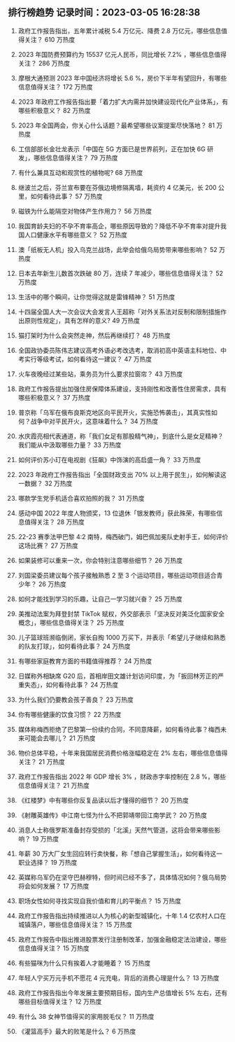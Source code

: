 
## 排行榜趋势 记录时间：2023-03-05 16:28:38
  
  1. 政府工作报告指出，五年累计减税 5.4 万亿元、降费 2.8 万亿元，哪些信息值得关注？ 610 万热度
    
  2. 2023 年国防费预算约为 15537 亿元人民币，同比增长 7.2% ，哪些信息值得关注？ 286 万热度
    
  3. 摩根大通预测 2023 年中国经济将增长 5.6 %，房价下半年有望回升，有哪些信息值得关注？ 172 万热度
    
  4. 2023 年政府工作报告指出要「着力扩大内需并加快建设现代化产业体系」，有哪些积极意义？ 82 万热度
    
  5. 2023 年全国两会，你关心什么话题？最希望哪些议案提案尽快落地？ 81 万热度
    
  6. 工信部部长金壮龙表示「中国在 5G 方面已是世界前列，正在加快 6G 研发」，哪些信息值得关注？ 79 万热度
    
  7. 有什么兼具互动和观赏性的植物呢? 68 万热度
    
  8. 继波兰之后，芬兰宣布要在芬俄边境修隔离墙，耗资约 4 亿美元，长 200 公里，如何看待此事？ 57 万热度
    
  9. 磁铁为什么能隔空对物体产生作用力？ 56 万热度
    
  10. 我国育龄夫妇的不孕不育率高企，哪些原因导致的？降低不孕不育率对提升我国人口健康水平有哪些意义？ 52 万热度
    
  11. 澳「纸板无人机」投入乌克兰战场，此举会给俄乌局势带来哪些影响？ 52 万热度
    
  12. 日本去年新生儿数首次跌破 80 万，连续 7 年减少，哪些信息值得关注？ 52 万热度
    
  13. 生活中的哪个瞬间，让你觉得这就是雷锋精神？ 51 万热度
    
  14. 十四届全国人大一次会议大会发言人王超称「对外关系法对反制和限制措施作出原则性规定」，具有怎样的意义? 49 万热度
    
  15. 猫打架时为什么会突然走神，然后再继续打？ 48 万热度
    
  16. 全国政协委员陈伟志建议高考外语必考改选考，取消初高中英语主科地位、中考实行等级考试，如何看待这一建议？ 47 万热度
    
  17. 火车夜晚经过某些站，乘务员为什么要求拉窗帘？ 43 万热度
    
  18. 政府工作报告提出加强住房保障体系建设，支持刚性和改善性住房需求，具有哪些积极意义？ 37 万热度
    
  19. 普京称「乌军在俄布良斯克地区向平民开火，实施恐怖袭击」，其真实性如何？战争中对平民开火，这意味着什么？ 34 万热度
    
  20. 水庆霞亮相代表通道，称「我们女足有那股精气神」，到底什么是女足精神？我们能从中汲取哪些力量？ 33 万热度
    
  21. 如何评价苏小玎在电视剧《狂飙》中饰演的高启盛一角？ 33 万热度
    
  22. 2023 年政府工作报告指出「全国财政支出 70% 以上用于民生」，如何解读这一数据？ 32 万热度
    
  23. 哪款学生党手机适合喜欢拍照的我？ 31 万热度
    
  24. 感动中国 2022 年度人物颁奖，13 位退休「银发教师」获此殊荣，有哪些信息值得关注？ 28 万热度
    
  25. 22-23 赛季法甲巴黎 4:2 南特，梅西破门，姆巴佩加冕队史射手王，如何评价这场比赛？ 27 万热度
    
  26. 如果装修可以重来一次，你会特别注意哪些细节？ 26 万热度
    
  27. 刘国梁委员建议每个孩子接触熟悉 2 至 3 个运动项目，哪些运动项目适合青少年？ 26 万热度
    
  28. 如何才能找到学习的乐趣，让自己一学习就兴奋？ 25 万热度
    
  29. 美推动法案为拜登封禁 TikTok 赋权，外交部表示「坚决反对美泛化国家安全概念」，哪些信息值得关注？ 25 万热度
    
  30. 儿子篮球班濒临倒闭，家长自掏 1000 万买下，并表示「希望儿子继续和熟悉的队友打球」，如何看待此事？ 24 万热度
    
  31. 有哪些家庭教育方面的书籍值得推荐？ 24 万热度
    
  32. 日媒称外相缺席 G20 后，首相岸田文雄计划访问印度，为「扳回林芳正的严重失态」，如何看待此事？ 24 万热度
    
  33. 为什么我们仍要教会孩子善良？ 23 万热度
    
  34. 你有哪些健康的饮食习惯？ 22 万热度
    
  35. 媒体称梅西拒绝了巴黎第一份续约合同，不同意降薪，如何看待此事？梅西未来可能会去哪儿？ 21 万热度
    
  36. 物价总体平稳，十年来我国居民消费价格涨幅稳定在 2% 左右，哪些信息值得关注？ 21 万热度
    
  37. 政府工作报告指出 2022 年 GDP 增长 3% ，财政赤字率控制在 2.8 %，哪些信息值得关注？ 21 万热度
    
  38. 《红楼梦》中有哪些你反复品读以后才懂得的细节？ 20 万热度
    
  39. 《射雕英雄传》中江南七怪为什么不把郭靖带回江南学武？ 20 万热度
    
  40. 消息人士称俄罗斯准备封存受损的「北溪」天然气管道，这将会带来哪些影响？ 19 万热度
    
  41. 年薪 30 万大厂女生回应转行卖快餐，称「想自己掌握生活」，如何看待这一职业选择？ 19 万热度
    
  42. 英媒称乌军仍在坚守巴赫穆特，但时间已经不多了，具体情况如何？俄乌局势将会如何发展？ 17 万热度
    
  43. 职场女性如何寻找实现自我价值和育儿的平衡点？ 15 万热度
    
  44. 政府工作报告指出持续推进以人为核心的新型城镇化，十年 1.4 亿农村人口在城镇落户，哪些信息值得关注？ 15 万热度
    
  45. 政府工作报告中指出推进股票发行注册制改革，加强金融稳定法治建设，哪些信息值得关注？ 15 万热度
    
  46. 有些猫咪为什么只有挨着人才能睡着？ 15 万热度
    
  47. 年轻人宁买万元手机不愿花 4 元充电，背后的消费心理是什么？ 13 万热度
    
  48. 政府工作报告指出今年发展主要预期目标，国内生产总值增长 5% 左右，还有哪些目标值得关注？ 12 万热度
    
  49. 有什么 38  女神节值得买的家用脱毛仪？ 11 万热度
    
  50. 《灌篮高手》最大的败笔是什么？ 6 万热度
    